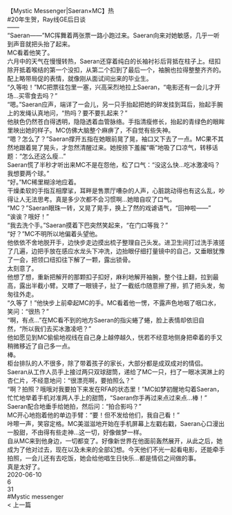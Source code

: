 <br/>
【Mystic Messenger|Saeran×MC】热<br/>
#20年生贺，Ray线GE后日谈<br/>
——<br/>
“Saeran——”MC挥舞着两张票一路小跑过来。Saeran向来对她敏感，几乎一听到声音就把头抬了起来。<br/>
MC看着他笑了。<br/>
六月中的天气在慢慢转热，Saeran还穿着纯白的长袖衬衫后背抵在柱子上。纽扣除开抵着喉结的第一个没扣，从第二个扣到了最后一个，袖腕也拉得整整齐齐的。配上略带局促的表情，就像刚从面试间出来的毕业生。<br/>
“久等啦！”MC把票往包里一塞，兴高采烈地拉上Saeran，“电影还有一会儿才开场...买零食去吗？”<br/>
“嗯。”Saeran应声，端详了一会儿，另一只手抬起把她的碎发挂到耳后，抬起手腕上的发绳认真地问，“热吗？要不要扎起来？”<br/>
他肤色仍然苍白得透明，隐隐透着血管脉络。手指清瘦修长，抬起的青绿色的眼眸里映出她的样子。MC仿佛大脑整个麻痹了，不自觉有些失神。<br/>
“嗯？怎么了？”Saeran撑开五指在她眼前晃了晃，袖口又下去了一点。MC果不其然地跟着晃了晃头，才忽然清醒过来。她按捺下羞赧“嘶”地吸了口凉气，转移话题：“怎么还这么瘦...”<br/>
Saeran慌了半秒才听出来MC不是在怨他，松了口气：“没这么快...吃冰激凌吗？我想要两个球。”<br/>
“好。”MC稀里糊涂地应着。<br/>
干燥柔软的手指互相摩挲，耳畔是售票厅嘈杂的人声，心脏跳动得也有这么乱，吵得让人无法思考。真是多少次都不会习惯啊...她暗自叹了口气。<br/>
“MC？”Saeran眼珠一转，又晃了晃手，换上了然的戏谑语气，“回神啦——”<br/>
“诶诶？哦好！”<br/>
“我去洗个手。”Saeran摸着下巴突然笑起来，“在门口等我？”<br/>
“好？”MC不明所以地偏着头望他。<br/>
他依依不舍地脱开手，边快步走边摸出梳子整理自己头发。进卫生间打过洗手液搓了几遍，边把手放在感应水龙头下冲洗，边抬眼仔细打量镜中的自己，又垂眼犹豫了一会，把领口纽扣往下解了一颗，露出锁骨。<br/>
太刻意了。<br/>
他想了想，重新把解开的那颗扣子扣好，麻利地解开袖腕，整个往上翻，拉到最高，露出半截小臂。又瞟了一眼镜子，扯了一截纸巾随意擦了擦，抓了把头发，匆匆往外走。<br/>
“久等了！”他快步上前牵起MC的手。MC看着他一愣，不露声色地咽了咽口水，笑问：“很热？”<br/>
“啊，有点...”在MC看不到的地方Saeran的指尖蜷了蜷，脸上表情却依旧自然，“所以我们去买冰激凌吧？”<br/>
他如愿见到MC偷偷地视线在自己身上越停越久，恍若不经意地侧身把牵着的手又稍微移近了自己多一点。<br/>
棒。<br/>
柜台排队的人不很多，除了带着孩子的家长，大部分都是成双成对的情侣。Saeran从工作人员手上接过两只双球甜筒，递给了MC一只，扫了一眼冰淇淋上的杏仁片，不经意地问：“很漂亮啊，要拍照么？”<br/>
“啊？拍照？哦哦对我要拍下来发在RFA的状态里！”MC如梦初醒地勾着Saeran，忙忙地举着手机对准两人手上的甜筒，“Saeran你手再过来点过来点...棒！”<br/>
Saeran配合地垂手给她拍，然后问：“拍合影吗？”<br/>
MC开心地抱着他的单边手臂：“要！但不发给他们，我自己看！”<br/>
咔嚓一声，笑容定格。MC美滋滋地开始在手机屏幕上左戳右戳，Saeran心口漫出一股甜，不由得有些走神...这一切，好像做梦一样。<br/>
自从MC来到他身边，一切都变了。好像新世界在他面前轰然展开，从此之后，她成为了他对过去，现在以及未来的全部幻想。今天他们不光一起看电影，还能牵手拍照，一会儿还有去吃饭，她会给他唱生日快乐...都是情侣之间做的事。<br/>
真是太好了。<br/>
2020-06-10<br/>
6<br/>
31<br/>
#Mystic messenger<br/>
< 上一篇<br/>
